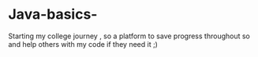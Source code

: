 # Java-basics-
Starting my college journey , so a platform to save progress throughout so and help others with my code if they need it ;)
